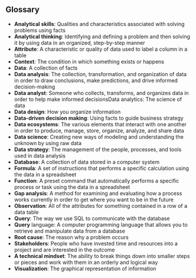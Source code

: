 ## Glossary

- **Analytical skills**: Qualities and characteristics associated with solving problems using facts
- **Analytical thinking**: Identifying and defining a problem and then solving it by using data in an organized, step-by-step manner
- **Attribute**: A characteristic or quality of data used to label a column in a table
- **Context**: The condition in which something exists or happens
- **Data**: A collection of facts
- **Data analysis**: The collection, transformation, and organization of data in order to draw conclusions, make predictions, and drive informed decision-making
- **Data analyst**: Someone who collects, transforms, and organizes data in order to help make informed decisionsData analytics: The science of data
- **Data design**: How you organize information
- **Data-driven decision making**: Using facts to guide business strategy
- **Data ecosystems**: The various elements that interact with one another in order to produce, manage, store, organize, analyze, and share data
- **Data science**: Creating new ways of modeling and understanding the unknown by using raw data
- **Data strategy**: The management of the people, processes, and tools used in data analysis
- **Database**: A collection of data stored in a computer system
- **Formula**: A set of instructions that performs a specific calculation using the data in a spreadsheet
- **Function**: A preset command that automatically performs a specific process or task using the data in a spreadsheet
- **Gap analysis**: A method for examining and evaluating how a process works currently in order to get where you want to be in the future
- **Observation**: All of the attributes for something contained in a row of a data table
- **Query**: The way we use SQL to communicate with the database
- **Query** language: A computer programming language that allows you to retrieve and manipulate data from a database
- **Root cause**: The reason why a problem occurs
- **Stakeholders**: People who have invested time and resources into a project and are interested in the outcome
- **A technical mindset**: The ability to break things down into smaller steps or pieces and work with them in an orderly and logical way
- **Visualization**: The graphical representation of information
